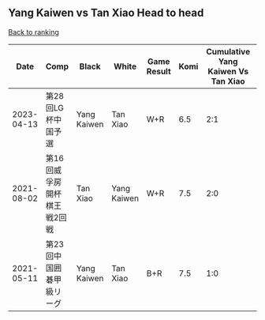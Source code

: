 ## Yang Kaiwen vs Tan Xiao Head to head

[Back to ranking](../../index.md)




| **Date** | **Comp** | **Black** | **White** | **Game Result** | **Komi** | **Cumulative Yang Kaiwen Vs Tan Xiao** | **Yang Kaiwen Streak** | **Tan Xiao Streak** | 
| --- | --- | --- | --- | --- | --- | --- | --- | --- |
| 2023-04-13 | 第28回LG杯中国予選 | Yang Kaiwen | Tan Xiao | W+R | 6.5 | 2:1 | 0 | 1 | 
| 2021-08-02 | 第16回威孚房開杯棋王戦2回戦 | Tan Xiao | Yang Kaiwen | W+R | 7.5 | 2:0 | 2 | 0 | 
| 2021-05-11 | 第23回中国囲碁甲級リーグ | Yang Kaiwen | Tan Xiao | B+R | 7.5 | 1:0 | 1 | 0 |




